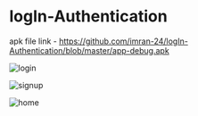 # logIn-Authentication

apk file link - https://github.com/imran-24/logIn-Authentication/blob/master/app-debug.apk

![login](https://user-images.githubusercontent.com/91665909/184626871-6fdadd61-0c8c-4224-8eac-ffd8c5bf304e.jpeg)

![signup](https://user-images.githubusercontent.com/91665909/184626917-beaecf1e-0303-4967-8eda-85229e6c7cc0.jpeg)

![home](https://user-images.githubusercontent.com/91665909/184626956-c95a96e0-6971-406a-b7a6-a2c0914e7d4e.jpeg)
